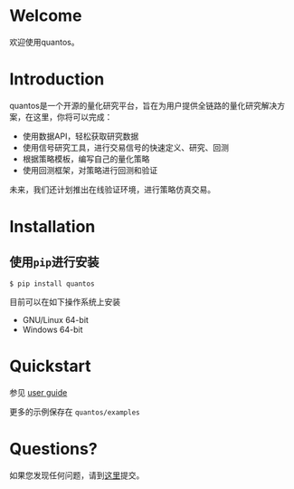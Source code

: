 
# Welcome
欢迎使用quantos。

# Introduction
quantos是一个开源的量化研究平台，旨在为用户提供全链路的量化研究解决方案，在这里，你将可以完成：

- 使用数据API，轻松获取研究数据
- 使用信号研究工具，进行交易信号的快速定义、研究、回测
- 根据策略模板，编写自己的量化策略
- 使用回测框架，对策略进行回测和验证

未来，我们还计划推出在线验证环境，进行策略仿真交易。

# Installation

使用``pip``进行安装
-----------------------
    $ pip install quantos

目前可以在如下操作系统上安装

-  GNU/Linux 64-bit
-  Windows 64-bit

# Quickstart

参见 [user guide](doc/user_guide.rst "user guide")

更多的示例保存在 ``quantos/examples`` 

# Questions?

如果您发现任何问题，请到[这里](https://github.com/quantOSorg/quantos/issues/new)提交。

